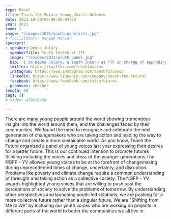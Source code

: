 ```yaml
---
type: Panel
title: Teach the Future Young Voices Network
date: 2021-10-30T08:00:00-04:00
year: 2021
room: 1
image: "/images/2021/youth-panelists.jpg"
# facilitators: Ashish Manwar
speakers:
- speaker: Deona Julary
  speakerTitle: Youth Intern at TTF
  image: "/images/2021/youth-panel.jpg"
  bio: 'I am Deona Julary, a Youth Intern at TTF in charge of expanding the youth network and its impact on futures literacy. I applied to the NGFP-YV awards and placed in the top 10 award winners. With this project, TTF found that the future holds many problems that need to be solved and the input and solutions of young voices need to be addressed, not just adults, policy makers, and older demographics.'
  twitter: https://twitter.com/teachfutures
  instagram: https://www.instagram.com/teachfutures/
  linkedin: https://www.linkedin.com/company/teach-the-future/
  facebook: https://www.facebook.com/teachfutures
  pronouns: she/her
length: 60
tags: []
# video: 479810468

---
```


There are many young people around the world showing tremendous insight into the world around them, and the challenges faced by their communities. We found the need to recognize and celebrate the next generation of changemakers who are taking action and leading the way to change and create a more sustainable world. As you know, Teach the Future organized a panel of young voices last year expressing their desires for a better future. This is our continued intention to promote futures thinking including the voices and ideas of the younger generations.The NGFP - YV allowed young voices to be at the forefront of changemaking during unprecedented times of change, uncertainty, and disruption. Problems like poverty and climate change require a common understanding of foresight and taking action as a collective society. The NGFP - YV awards highlighted young voices that are willing to push past the perceptions of society to solve the problems of tomorrow. By understanding other perspectives and launching youth-led solutions, we are pushing for a more collective future rather than a singular future. We are “Shifting from Me to We” by including our youth voices who are working on projects in different parts of the world to better the communities we all live in. 